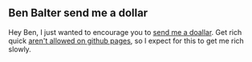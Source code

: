 ## Ben Balter send me a dollar

Hey Ben, I just wanted to encourage you to [send me a doallar](https://www.paypal.me/jorbin/1). Get rich quick [aren't allowed on github pages](https://help.github.com/articles/what-is-github-pages/#usage-limits), so I expect for this to get me rich slowly. 
